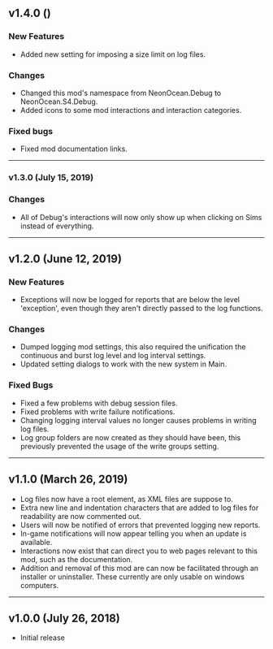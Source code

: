 ## v1.4.0 ()

### New Features
- Added new setting for imposing a size limit on log files.

### Changes
- Changed this mod's namespace from NeonOcean.Debug to NeonOcean.S4.Debug.
- Added icons to some mod interactions and interaction categories.

### Fixed bugs
- Fixed mod documentation links.

______________________________

### v1.3.0 (July 15, 2019)
### Changes
- All of Debug's interactions will now only show up when clicking on Sims instead of everything.

______________________________

## v1.2.0 (June 12, 2019)
### New Features
- Exceptions will now be logged for reports that are below the level 'exception', even though they aren't directly passed to the log functions.

### Changes
- Dumped logging mod settings, this also required the unification the continuous and burst log level and log interval settings.
- Updated setting dialogs to work with the new system in Main.

### Fixed Bugs
- Fixed a few problems with debug session files.
- Fixed problems with write failure notifications.
- Changing logging interval values no longer causes problems in writing log files.
- Log group folders are now created as they should have been, this previously prevented the usage of the write groups setting.

______________________________

## v1.1.0 (March 26, 2019)
 
- Log files now have a root element, as XML files are suppose to.
- Extra new line and indentation characters that are added to log files for readability are now commented out.
- Users will now be notified of errors that prevented logging new reports.
- In-game notifications will now appear telling you when an update is available.
- Interactions now exist that can direct you to web pages relevant to this mod, such as the documentation.
- Addition and removal of this mod are can now be facilitated through an installer or uninstaller. These currently are only usable on windows computers.

______________________________
 
## v1.0.0 (July 26, 2018)
 - Initial release
